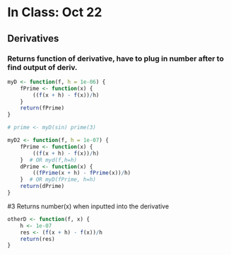 # In Class: Oct 22

## Derivatives
### Returns function of derivative, have to plug in number after to find output of deriv.

```r
myD <- function(f, h = 1e-06) {
    fPrime <- function(x) {
        ((f(x + h) - f(x))/h)
    }
    return(fPrime)
}

# prime <- myD(sin) prime(3)

myD2 <- function(f, h = 1e-07) {
    fPrime <- function(x) {
        ((f(x + h) - f(x))/h)
    }  # OR myd(f,h=h)
    dPrime <- function(x) {
        ((fPrime(x + h) - fPrime(x))/h)
    }  # OR myD(fPrime, h=h)
    return(dPrime)
}
```


#3 Returns number(x) when inputted into the derivative

```r
otherD <- function(f, x) {
    h <- 1e-07
    res <- (f(x + h) - f(x))/h
    return(res)
}
```



